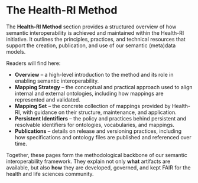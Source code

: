 # The Health-RI Method

The **Health-RI Method** section provides a structured overview of how semantic interoperability is achieved and maintained within the Health-RI initiative. It outlines the principles, practices, and technical resources that support the creation, publication, and use of our semantic (meta)data models.

Readers will find here:

- **Overview** – a high-level introduction to the method and its role in enabling semantic interoperability.  
- **Mapping Strategy** – the conceptual and practical approach used to align internal and external ontologies, including how mappings are represented and validated.  
- **Mapping Set** – the concrete collection of mappings provided by Health-RI, with guidance on their structure, maintenance, and application.  
- **Persistent Identifiers** – the policy and practices behind persistent and resolvable identifiers for ontologies, vocabularies, and mappings.  
- **Publications** – details on release and versioning practices, including how specifications and ontology files are published and referenced over time.

Together, these pages form the methodological backbone of our semantic interoperability framework. They explain not only **what** artifacts are available, but also **how** they are developed, governed, and kept FAIR for the health and life sciences community.
